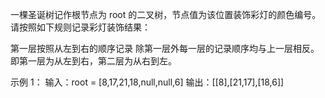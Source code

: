 一棵圣诞树记作根节点为 root 的二叉树，节点值为该位置装饰彩灯的颜色编号。请按照如下规则记录彩灯装饰结果：

第一层按照从左到右的顺序记录
除第一层外每一层的记录顺序均与上一层相反。即第一层为从左到右，第二层为从右到左。
 

示例 1：
输入：root = [8,17,21,18,null,null,6]
输出：[[8],[21,17],[18,6]]